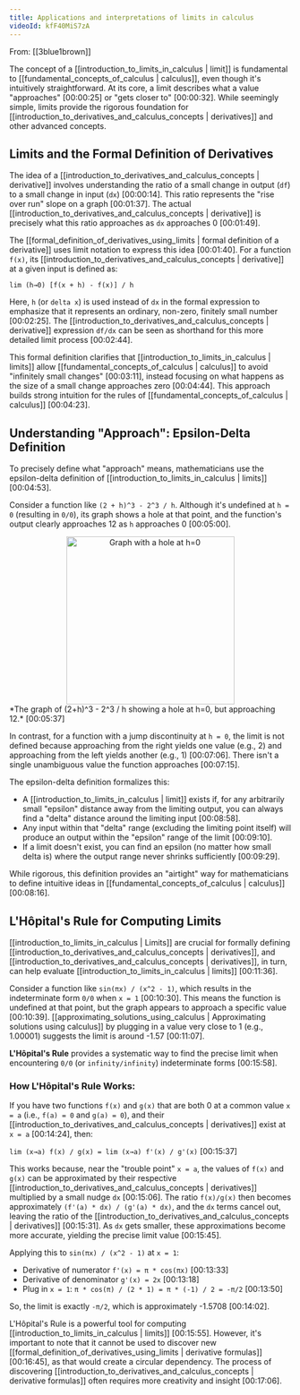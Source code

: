 ```yaml
---
title: Applications and interpretations of limits in calculus
videoId: kfF40MiS7zA
---
```


From: [[3blue1brown]] <br/> 

The concept of a [[introduction_to_limits_in_calculus | limit]] is fundamental to [[fundamental_concepts_of_calculus | calculus]], even though it's intuitively straightforward. At its core, a limit describes what a value "approaches" [00:00:25] or "gets closer to" [00:00:32]. While seemingly simple, limits provide the rigorous foundation for [[introduction_to_derivatives_and_calculus_concepts | derivatives]] and other advanced concepts.

## Limits and the Formal Definition of Derivatives

The idea of a [[introduction_to_derivatives_and_calculus_concepts | derivative]] involves understanding the ratio of a small change in output (`df`) to a small change in input (`dx`) [00:00:14]. This ratio represents the "rise over run" slope on a graph [00:01:37]. The actual [[introduction_to_derivatives_and_calculus_concepts | derivative]] is precisely what this ratio approaches as `dx` approaches 0 [00:01:49].

The [[formal_definition_of_derivatives_using_limits | formal definition of a derivative]] uses limit notation to express this idea [00:01:40]. For a function `f(x)`, its [[introduction_to_derivatives_and_calculus_concepts | derivative]] at a given input is defined as:

```
lim (h→0) [f(x + h) - f(x)] / h
```

Here, `h` (or `delta x`) is used instead of `dx` in the formal expression to emphasize that it represents an ordinary, non-zero, finitely small number [00:02:25]. The [[introduction_to_derivatives_and_calculus_concepts | derivative]] expression `df/dx` can be seen as shorthand for this more detailed limit process [00:02:44].

This formal definition clarifies that [[introduction_to_limits_in_calculus | limits]] allow [[fundamental_concepts_of_calculus | calculus]] to avoid "infinitely small changes" [00:03:11], instead focusing on what happens as the size of a small change approaches zero [00:04:44]. This approach builds strong intuition for the rules of [[fundamental_concepts_of_calculus | calculus]] [00:04:23].

## Understanding "Approach": Epsilon-Delta Definition

To precisely define what "approach" means, mathematicians use the epsilon-delta definition of [[introduction_to_limits_in_calculus | limits]] [00:04:53].

Consider a function like `(2 + h)^3 - 2^3 / h`. Although it's undefined at `h = 0` (resulting in `0/0`), its graph shows a hole at that point, and the function's output clearly approaches 12 as `h` approaches 0 [00:05:00].

<div style="text-align: center;">
<img src="https://i.imgur.com/example_hole_graph.png" alt="Graph with a hole at h=0" width="300">
</div>
*The graph of (2+h)^3 - 2^3 / h showing a hole at h=0, but approaching 12.* <a class="yt-timestamp" data-t="00:05:37">[00:05:37]</a>

In contrast, for a function with a jump discontinuity at `h = 0`, the limit is not defined because approaching from the right yields one value (e.g., 2) and approaching from the left yields another (e.g., 1) [00:07:06]. There isn't a single unambiguous value the function approaches [00:07:15].

The epsilon-delta definition formalizes this:
*   A [[introduction_to_limits_in_calculus | limit]] exists if, for any arbitrarily small "epsilon" distance away from the limiting output, you can always find a "delta" distance around the limiting input [00:08:58].
*   Any input within that "delta" range (excluding the limiting point itself) will produce an output within the "epsilon" range of the limit [00:09:10].
*   If a limit doesn't exist, you can find an epsilon (no matter how small delta is) where the output range never shrinks sufficiently [00:09:29].

While rigorous, this definition provides an "airtight" way for mathematicians to define intuitive ideas in [[fundamental_concepts_of_calculus | calculus]] [00:08:16].

## L'Hôpital's Rule for Computing Limits

[[introduction_to_limits_in_calculus | Limits]] are crucial for formally defining [[introduction_to_derivatives_and_calculus_concepts | derivatives]], and [[introduction_to_derivatives_and_calculus_concepts | derivatives]], in turn, can help evaluate [[introduction_to_limits_in_calculus | limits]] [00:11:36].

Consider a function like `sin(πx) / (x^2 - 1)`, which results in the indeterminate form `0/0` when `x = 1` [00:10:30]. This means the function is undefined at that point, but the graph appears to approach a specific value [00:10:39]. [[approximating_solutions_using_calculus | Approximating solutions using calculus]] by plugging in a value very close to 1 (e.g., 1.00001) suggests the limit is around -1.57 [00:11:07].

**L'Hôpital's Rule** provides a systematic way to find the precise limit when encountering `0/0` (or `infinity/infinity`) indeterminate forms [00:15:58].

### How L'Hôpital's Rule Works:

If you have two functions `f(x)` and `g(x)` that are both 0 at a common value `x = a` (i.e., `f(a) = 0` and `g(a) = 0`), and their [[introduction_to_derivatives_and_calculus_concepts | derivatives]] exist at `x = a` [00:14:24], then:

`lim (x→a) f(x) / g(x) = lim (x→a) f'(x) / g'(x)` [00:15:37]

This works because, near the "trouble point" `x = a`, the values of `f(x)` and `g(x)` can be approximated by their respective [[introduction_to_derivatives_and_calculus_concepts | derivatives]] multiplied by a small nudge `dx` [00:15:06]. The ratio `f(x)/g(x)` then becomes approximately `(f'(a) * dx) / (g'(a) * dx)`, and the `dx` terms cancel out, leaving the ratio of the [[introduction_to_derivatives_and_calculus_concepts | derivatives]] [00:15:31]. As `dx` gets smaller, these approximations become more accurate, yielding the precise limit value [00:15:45].

Applying this to `sin(πx) / (x^2 - 1)` at `x = 1`:
*   Derivative of numerator `f'(x) = π * cos(πx)` [00:13:33]
*   Derivative of denominator `g'(x) = 2x` [00:13:18]
*   Plug in `x = 1`: `π * cos(π) / (2 * 1) = π * (-1) / 2 = -π/2` [00:13:50]

So, the limit is exactly `-π/2`, which is approximately -1.5708 [00:14:02].

L'Hôpital's Rule is a powerful tool for computing [[introduction_to_limits_in_calculus | limits]] [00:15:55]. However, it's important to note that it cannot be used to discover new [[formal_definition_of_derivatives_using_limits | derivative formulas]] [00:16:45], as that would create a circular dependency. The process of discovering [[introduction_to_derivatives_and_calculus_concepts | derivative formulas]] often requires more creativity and insight [00:17:06].